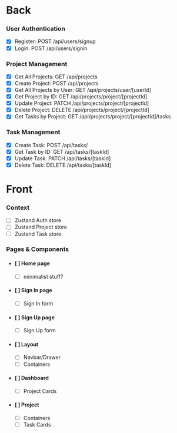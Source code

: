 # Back

### User Authentication

- [x] Register: POST /api/users/signup
- [x] Login: POST /api/users/signin

### Project Management

- [x] Get All Projects: GET /api/projects
- [x] Create Project: POST /api/projects
- [x] Get All Projects by User: GET /api/projects/user/[userId]
- [x] Get Project by ID: GET /api/projects/project/[projectId]
- [x] Update Project: PATCH /api/projects/project/[projectId]
- [x] Delete Project: DELETE /api/projects/project/[projectId]
- [x] Get Tasks by Project: GET /api/projects/project/[projectId]/tasks

### Task Management

- [x] Create Task: POST /api/tasks/
- [x] Get Task by ID: GET /api/tasks/[taskId]
- [x] Update Task: PATCH /api/tasks/[taskId]
- [x] Delete Task: DELETE /api/tasks/[taskId]

# Front

### Context

- [ ] Zustand Auth store
- [ ] Zustand Project store
- [ ] Zustand Task store

### Pages & Components

- #### [ ] Home page
    - [ ] minimalist stuff?
- #### [ ] Sign In page
    - [ ] Sign In form
- #### [ ] Sign Up page
    - [ ] Sign Up form
- #### [ ] Layout
    - [ ] Navbar/Drawer
    - [ ] Containers
- #### [ ] Dashboard
    - [ ] Project Cards
- #### [ ] Project
    - [ ] Containers
    - [ ] Task Cards